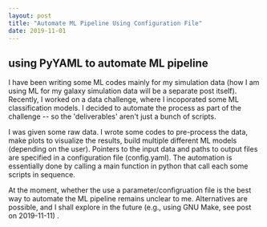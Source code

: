 ```yaml
---
layout: post
title: "Automate ML Pipeline Using Configuration File"
date: 2019-11-01
---
```


## using PyYAML to automate ML pipeline

I have been writing some ML codes mainly for my simulation data (how I am using ML for my galaxy simulation data will be a separate post itself). Recently, I worked on a data challenge, where I incoporated some ML classification models. I decided to automate the process as part of the challenge -- so the 'deliverables' aren't just a bunch of scripts. 

I was given some raw data. I wrote some codes to pre-process the data, make plots to visualize the results, build multiple different ML models (depending on the user). Pointers to the input data and paths to output files are specified in a configuration file (config.yaml). The automation is essentially done by calling a main function in python that call each some scripts in sequence. 

At the moment, whether the use a parameter/configruation file is the best way to automate the ML pipeline remains unclear to me. Alternatives are possible, and I shall explore in the future (e.g., using GNU Make, see post on 2019-11-11) .